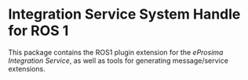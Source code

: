 # Integration Service System Handle for ROS 1

This package contains the ROS1 plugin extension for the *eProsima Integration Service*, as well as tools for generating message/service extensions.